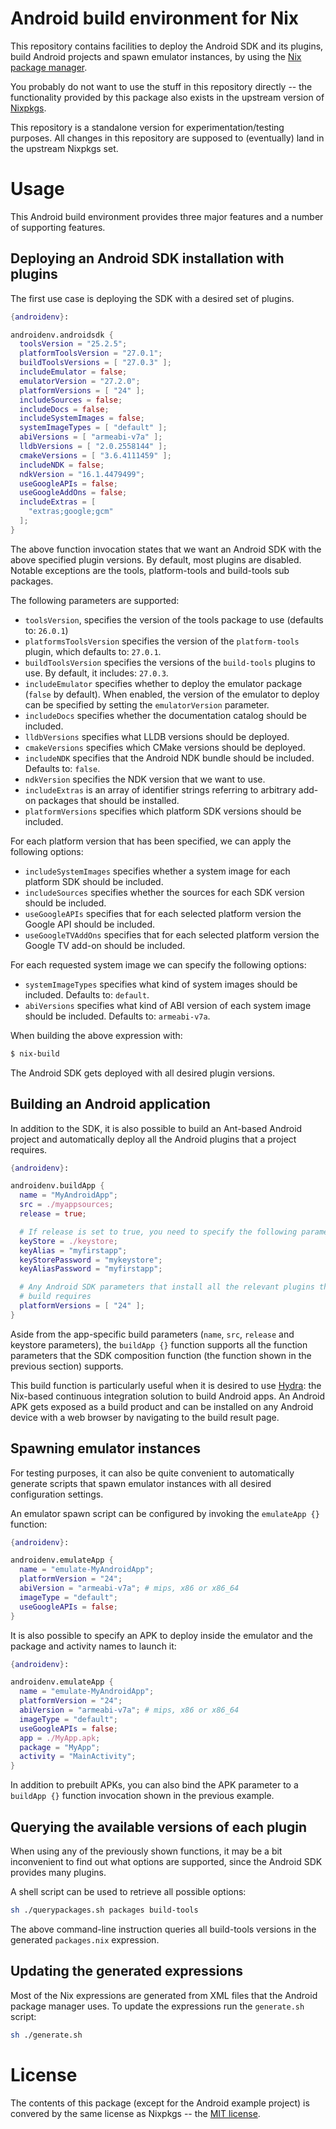 Android build environment for Nix
=================================
This repository contains facilities to deploy the Android SDK and its plugins,
build Android projects and spawn emulator instances, by using the
[Nix package manager](http://nixos.org/nix).

You probably do not want to use the stuff in this repository directly -- the
functionality provided by this package also exists in the upstream version of
[Nixpkgs](http://nixos.org/nixpkgs).

This repository is a standalone version for experimentation/testing purposes.
All changes in this repository are supposed to (eventually) land in the upstream
Nixpkgs set.

Usage
=====
This Android build environment provides three major features and a number of
supporting features.

Deploying an Android SDK installation with plugins
--------------------------------------------------
The first use case is deploying the SDK with a desired set of plugins.

```nix
{androidenv}:

androidenv.androidsdk {
  toolsVersion = "25.2.5";
  platformToolsVersion = "27.0.1";
  buildToolsVersions = [ "27.0.3" ];
  includeEmulator = false;
  emulatorVersion = "27.2.0";
  platformVersions = [ "24" ];
  includeSources = false;
  includeDocs = false;
  includeSystemImages = false;
  systemImageTypes = [ "default" ];
  abiVersions = [ "armeabi-v7a" ];
  lldbVersions = [ "2.0.2558144" ];
  cmakeVersions = [ "3.6.4111459" ];
  includeNDK = false;
  ndkVersion = "16.1.4479499";
  useGoogleAPIs = false;
  useGoogleAddOns = false;
  includeExtras = [
    "extras;google;gcm"
  ];
}
```

The above function invocation states that we want an Android SDK with the above
specified plugin versions. By default, most plugins are disabled. Notable
exceptions are the tools, platform-tools and build-tools sub packages.

The following parameters are supported:
* `toolsVersion`, specifies the version of the tools package to use (defaults
  to: `26.0.1`)
* `platformsToolsVersion` specifies the version of the `platform-tools` plugin,
  which defaults to: `27.0.1`.
* `buildToolsVersion` specifies the versions of the `build-tools` plugins to
  use. By default, it includes: `27.0.3`.
* `includeEmulator` specifies whether to deploy the emulator package (`false`
  by default). When enabled, the version of the emulator to deploy can be
  specified by setting the `emulatorVersion` parameter.
* `includeDocs` specifies whether the documentation catalog should be included.
* `lldbVersions` specifies what LLDB versions should be deployed.
* `cmakeVersions` specifies which CMake versions should be deployed.
* `includeNDK` specifies that the Android NDK bundle should be included.
  Defaults to: `false`.
* `ndkVersion` specifies the NDK version that we want to use.
* `includeExtras` is an array of identifier strings referring to arbitrary
  add-on packages that should be installed.
* `platformVersions` specifies which platform SDK versions should be included.

For each platform version that has been specified, we can apply the following
options:
* `includeSystemImages` specifies whether a system image for each platform SDK
  should be included.
* `includeSources` specifies whether the sources for each SDK version should be
  included.
* `useGoogleAPIs` specifies that for each selected platform version the
  Google API should be included.
* `useGoogleTVAddOns` specifies that for each selected platform version the
  Google TV add-on should be included.

For each requested system image we can specify the following options:
* `systemImageTypes` specifies what kind of system images should be included.
  Defaults to: `default`.
* `abiVersions` specifies what kind of ABI version of each system image should
  be included. Defaults to: `armeabi-v7a`.

When building the above expression with:

```bash
$ nix-build
```

The Android SDK gets deployed with all desired plugin versions.

Building an Android application
-------------------------------
In addition to the SDK, it is also possible to build an Ant-based Android
project and automatically deploy all the Android plugins that a project
requires.

```nix
{androidenv}:

androidenv.buildApp {
  name = "MyAndroidApp";
  src = ./myappsources;
  release = true;

  # If release is set to true, you need to specify the following parameters
  keyStore = ./keystore;
  keyAlias = "myfirstapp";
  keyStorePassword = "mykeystore";
  keyAliasPassword = "myfirstapp";

  # Any Android SDK parameters that install all the relevant plugins that a
  # build requires
  platformVersions = [ "24" ];
}
```

Aside from the app-specific build parameters (`name`, `src`, `release` and
keystore parameters), the `buildApp {}` function supports all the function
parameters that the SDK composition function (the function shown in the
previous section) supports.

This build function is particularly useful when it is desired to use
[Hydra](http://nixos.org/hydra): the Nix-based continuous integration solution
to build Android apps. An Android APK gets exposed as a build product and can be
installed on any Android device with a web browser by navigating to the build
result page.

Spawning emulator instances
---------------------------
For testing purposes, it can also be quite convenient to automatically generate
scripts that spawn emulator instances with all desired configuration settings.

An emulator spawn script can be configured by invoking the `emulateApp {}`
function:

```nix
{androidenv}:

androidenv.emulateApp {
  name = "emulate-MyAndroidApp";
  platformVersion = "24";
  abiVersion = "armeabi-v7a"; # mips, x86 or x86_64
  imageType = "default";
  useGoogleAPIs = false;
}
```

It is also possible to specify an APK to deploy inside the emulator
and the package and activity names to launch it:

```nix
{androidenv}:

androidenv.emulateApp {
  name = "emulate-MyAndroidApp";
  platformVersion = "24";
  abiVersion = "armeabi-v7a"; # mips, x86 or x86_64
  imageType = "default";
  useGoogleAPIs = false;
  app = ./MyApp.apk;
  package = "MyApp";
  activity = "MainActivity";
}
```

In addition to prebuilt APKs, you can also bind the APK parameter to a
`buildApp {}` function invocation shown in the previous example.

Querying the available versions of each plugin
----------------------------------------------
When using any of the previously shown functions, it may be a bit inconvenient
to find out what options are supported, since the Android SDK provides many
plugins.

A shell script can be used to retrieve all possible options:

```bash
sh ./querypackages.sh packages build-tools
```

The above command-line instruction queries all build-tools versions in the
generated `packages.nix` expression.

Updating the generated expressions
----------------------------------
Most of the Nix expressions are generated from XML files that the Android
package manager uses. To update the expressions run the `generate.sh` script:

```bash
sh ./generate.sh
```

License
=======
The contents of this package (except for the Android example project) is
convered by the same license as Nixpkgs -- the
[MIT license](https://opensource.org/licenses/MIT).
